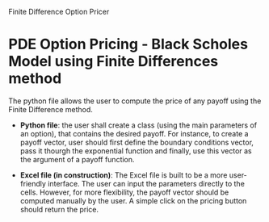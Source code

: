 
Finite Difference Option Pricer
# PDE Option Pricing - Black Scholes Model using Finite Differences method

The python file allows the user to compute the price of any payoff using the Finite Difference method. <br>
 
* **Python file**: the user shall create a class (using the main parameters of an option), that contains the desired payoff. For instance, to create a payoff vector, user should first define the boundary conditions vector, pass it thourgh the exponential function and finally, use this vector as the argument of a payoff function.

* **Excel file (in construction)**: The Excel file is built to be a more user-friendly interface. The user can input the parameters directly to the cells. However, for more flexibility, the payoff vector should be computed manually by the user. A simple click on the pricing button should return the price.
